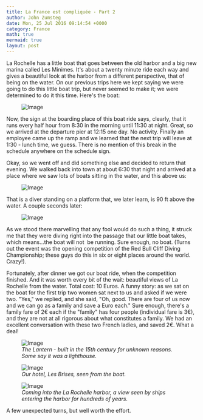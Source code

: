 ```yaml
---
title: La France est compliquée - Part 2
author: John Zumsteg
date: Mon, 25 Jul 2016 09:14:54 +0000
category: France
math: true
mermaid: true
layout: post
---
```

La Rochelle has a little boat that goes between the old harbor and a big new marina called Les Minimes. It's about a twenty minute ride each way and gives a beautiful look at the harbor from a different perspective, that of being on the water. On our previous trips here we kept saying we were going to do this little boat trip, but never seemed to make it; we were determined to do it this time. Here's the boat:

<figure class = "landscape">
	<img src="{{"/assets/images/2016/07/DSC04894.jpg" | prepend: site.baseurl  }}" alt="Image" />
	<figcaption></figcaption>
</figure>



Now, the sign at the boarding place of this boat ride says, clearly, that it runs every half hour from 8:30 in the morning until 11:30 at night. Great, so we arrived at the departure pier at 12:15 one day. No activity. Finally an employee came up the ramp and we learned that the next trip will leave at 1:30 - lunch time, we guess. There is no mention of this break in the schedule anywhere on the schedule sign.

Okay, so we went off and did something else and decided to return that evening. We walked back into town at about 6:30 that night and arrived at a place where we saw lots of boats sitting in the water, and this above us:

<figure class = "portrait">
	<img src="{{"/assets/images/2016/07/DSC04842.jpg" | prepend: site.baseurl  }}" alt="Image" />
	<figcaption></figcaption>
</figure>



That is a diver standing on a platform that, we later learn, is 90 ft above the water. A couple seconds later:

<figure class = "portrait">
	<img src="{{"/assets/images/2016/07/DSC04843.jpg" | prepend: site.baseurl  }}" alt="Image" />
	<figcaption></figcaption>
</figure>



As we stood there marvelling that any fool would do such a thing, it struck me that they were diving right into the passage that our little boat takes, which means...the boat will not  be running. Sure enough, no boat. (Turns out the event was the opening competition of the Red Bull Cliff Diving Championship; these guys do this in six or eight places around the world. Crazy!).

Fortunately, after dinner we got our boat ride, when the competition finished. And it was worth every bit of the wait: beautiful views of La Rochelle from the water. Total cost: 10 Euros. A funny story: as we sat on the boat for the first trip two women sat next to us and asked if we were two. "Yes," we replied, and she said, "Oh, good. There are four of us now and we can go as a family and save a Euro each." Sure enough, there's a family fare of 2€ each if the "family" has four people (individual fare is 3€), and they are not at all rigorous about what constitutes a family. We had an excellent conversation with these two French ladies, and saved 2€. What a deal!

<figure class = "landscape">
	<img src="{{"/assets/images/2016/07/DSC04861.jpg" | prepend: site.baseurl  }}" alt="Image" />
	<figcaption><em>The Lantern - built in the 15th century for unknown reasons. Some say it was a lighthouse.</em></figcaption>
</figure>



<figure class = "landscape">
	<img src="{{"/assets/images/2016/07/DSC04862.jpg" | prepend: site.baseurl  }}" alt="Image" />
	<figcaption><em>Our hotel, Les Brises, seen from the boat.</em></figcaption>
</figure>



<figure class = "landscape">
	<img src="{{"/assets/images/2016/07/DSC04857.jpg" | prepend: site.baseurl  }}" alt="Image" />
	<figcaption><em>Coming into the La Rochelle harbor, a view seen by ships entering the harbor for hundreds of years.</em></figcaption>
</figure>



A few unexpected turns, but well worth the effort.
